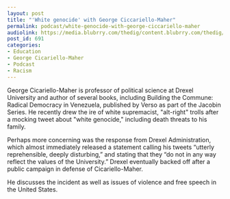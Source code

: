 ```yaml
---
layout: post
title: "'White genocide' with George Ciccariello-Maher"
permalink: podcast/white-genocide-with-george-ciccariello-maher
audiolink: https://media.blubrry.com/thedig/content.blubrry.com/thedig/The_Dig_-_EP10-_DRAFT2.mp3
post_id: 691
categories: 
- Education
- George Cicariello-Maher
- Podcast
- Racism
---
```


George Cicariello-Maher is professor of political science at Drexel University and author of several books, including Building the Commune: Radical Democracy in Venezuela, published by Verso as part of the Jacobin Series. He recently drew the ire of white supremacist, "alt-right" trolls after a mocking tweet about "white genocide," including death threats to his family.

Perhaps more concerning was the response from Drexel Administration, which almost immediately released a statement calling his tweets “utterly reprehensible, deeply disturbing,” and stating that they “do not in any way reflect the values of the University.” Drexel eventually backed off after a public campaign in defense of Cicariello-Maher.



He discusses the incident as well as issues of violence and free speech in the United States.